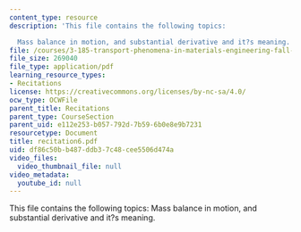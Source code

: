 ```yaml
---
content_type: resource
description: 'This file contains the following topics:

  Mass balance in motion, and substantial derivative and it?s meaning.'
file: /courses/3-185-transport-phenomena-in-materials-engineering-fall-2003/df86c50bb487ddb37c48cee5506d474a_recitation6.pdf
file_size: 269040
file_type: application/pdf
learning_resource_types:
- Recitations
license: https://creativecommons.org/licenses/by-nc-sa/4.0/
ocw_type: OCWFile
parent_title: Recitations
parent_type: CourseSection
parent_uid: e112e253-b057-792d-7b59-6b0e8e9b7231
resourcetype: Document
title: recitation6.pdf
uid: df86c50b-b487-ddb3-7c48-cee5506d474a
video_files:
  video_thumbnail_file: null
video_metadata:
  youtube_id: null
---
```

This file contains the following topics:
Mass balance in motion, and substantial derivative and it?s meaning.